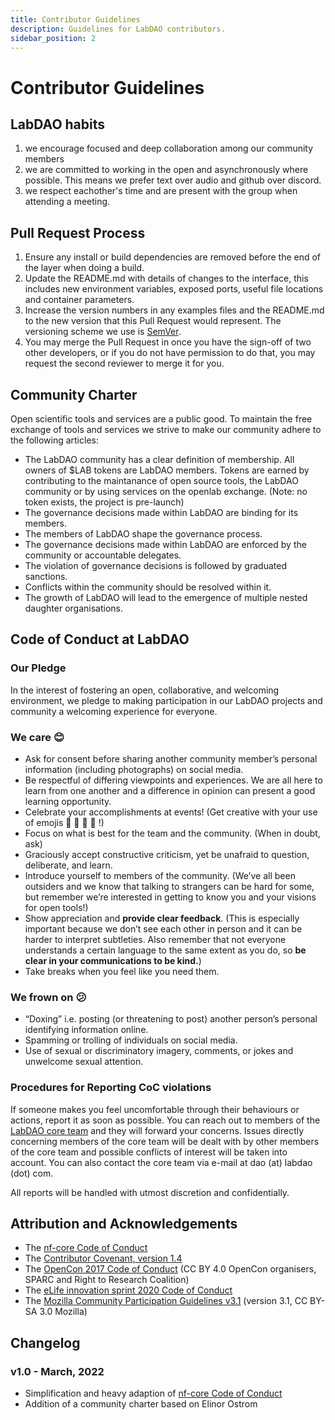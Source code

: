 ```yaml
---
title: Contributor Guidelines
description: Guidelines for LabDAO contributors.
sidebar_position: 2
---
```


# Contributor Guidelines
## LabDAO habits
1. we encourage focused and deep collaboration among our community members
2. we are committed to working in the open and asynchronously where possible. This means we prefer text over audio and github over discord.
3. we respect eachother's time and are present with the group when attending a meeting.

## Pull Request Process
1. Ensure any install or build dependencies are removed before the end of the layer when doing a build.
2. Update the README.md with details of changes to the interface, this includes new environment variables, exposed ports, useful file locations and container parameters.
3. Increase the version numbers in any examples files and the README.md to the new version that this Pull Request would represent. The versioning scheme we use is [SemVer](http://semver.org/).
4. You may merge the Pull Request in once you have the sign-off of two other developers, or if you do not have permission to do that, you may request the second reviewer to merge it for you.

## Community Charter
Open scientific tools and services are a public good. To maintain the free exchange of tools and services we strive to make our community adhere to the following articles: 
* The LabDAO community has a clear definition of membership. All owners of $LAB tokens are LabDAO members. Tokens are earned by contributing to the maintanance of open source tools, the LabDAO community or by using services on the openlab exchange. (Note: no token exists, the project is pre-launch)
* The governance decisions made within LabDAO are binding for its members.
* The members of LabDAO shape the governance process.
* The governance decisions made within LabDAO are enforced by the community or accountable delegates.
* The violation of governance decisions is followed by graduated sanctions.
* Conflicts within the community should be resolved within it.
* The growth of LabDAO will lead to the emergence of multiple nested daughter organisations.

## Code of Conduct at LabDAO
### Our Pledge
In the interest of fostering an open, collaborative, and welcoming environment, we pledge to making participation in our LabDAO projects and community a welcoming experience for everyone.

### We care 😊
- Ask for consent before sharing another community member’s personal information (including photographs) on social media.
- Be respectful of differing viewpoints and experiences. We are all here to learn from one another and a difference in opinion can present a good learning opportunity.
- Celebrate your accomplishments at events! (Get creative with your use of emojis 🎉 🥳 💯 🙌 !)
- Focus on what is best for the team and the community. (When in doubt, ask)
- Graciously accept constructive criticism, yet be unafraid to question, deliberate, and learn.
- Introduce yourself to members of the community. (We’ve all been outsiders and we know that talking to strangers can be hard for some, but remember we’re interested in getting to know you and your visions for open tools!)
- Show appreciation and **provide clear feedback**. (This is especially important because we don’t see each other in person and it can be harder to interpret subtleties. Also remember that not everyone understands a certain language to the same extent as you do, so **be clear in your communications to be kind.**)
- Take breaks when you feel like you need them.

### We frown on 😕
- “Doxing” i.e. posting (or threatening to post) another person’s personal identifying information online.
- Spamming or trolling of individuals on social media.
- Use of sexual or discriminatory imagery, comments, or jokes and unwelcome sexual attention.

### Procedures for Reporting CoC violations
If someone makes you feel uncomfortable through their behaviours or actions, report it as soon as possible. You can reach out to members of the [LabDAO core team](https://discord.gg/labdao) and they will forward your concerns. Issues directly concerning members of the core team will be dealt with by other members of the core team and possible conflicts of interest will be taken into account. You can also contact the core team via e-mail at dao (at) labdao (dot) com.

All reports will be handled with utmost discretion and confidentially.

## Attribution and Acknowledgements
- The [nf-core Code of Conduct](https://nf-co.re/code_of_conduct)
- The [Contributor Covenant, version 1.4](http://contributor-covenant.org/version/1/4)
- The [OpenCon 2017 Code of Conduct](http://www.opencon2017.org/code_of_conduct) (CC BY 4.0 OpenCon organisers, SPARC and Right to Research Coalition)
- The [eLife innovation sprint 2020 Code of Conduct](https://sprint.elifesciences.org/code-of-conduct/)
- The [Mozilla Community Participation Guidelines v3.1](https://www.mozilla.org/en-US/about/governance/policies/participation/) (version 3.1, CC BY-SA 3.0 Mozilla)

## Changelog

### v1.0 - March, 2022
- Simplification and heavy adaption of [nf-core Code of Conduct](https://nf-co.re/code_of_conduct)
- Addition of a community charter based on Elinor Ostrom
